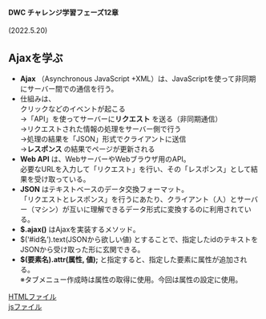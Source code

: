 #### DWC チャレンジ学習フェーズ12章
(2022.5.20)

## Ajaxを学ぶ

- **Ajax** （Asynchronous JavaScript +XML）は、JavaScriptを使って非同期にサーバー間での通信を行う。
- 仕組みは、  
クリックなどのイベントが起こる  
→「API」を使ってサーバーに**リクエスト** を送る（非同期通信）  
→リクエストされた情報の処理をサーバー側で行う  
→処理の結果を「JSON」形式でクライアントに送信  
→**レスポンス** の結果でページが更新される
- **Web API** は、WebサーバーやWebブラウザ用のAPI。  
必要なURLを入力して「リクエスト」を行い、その「レスポンス」として結果を受け取っている。
- **JSON** はテキストベースのデータ交換フォーマット。  
「リクエストとレスポンス」を行うにあたり、クライアント（人）とサーバー（マシン）が互いに理解できるデータ形式に変換するのに利用されている。
- **$.ajax()** はAjaxを実装するメソッド。
- $(‘#id名’).text(JSONから欲しい値) とすることで、指定したidのテキストをJSONから受け取った形に玄関できる。
- **$(要素名).attr(属性, 値);** と指定すると、指定した要素に属性が追加される。  
※タブメニュー作成時は属性の取得に使用。今回は属性の設定に使用。

[HTMLファイル](https://github.com/ika4567/DWC_java/blob/main/Ajax-Lesson/index.html)  
[jsファイル](https://github.com/ika4567/DWC_java/blob/main/Ajax-Lesson/script.js)

